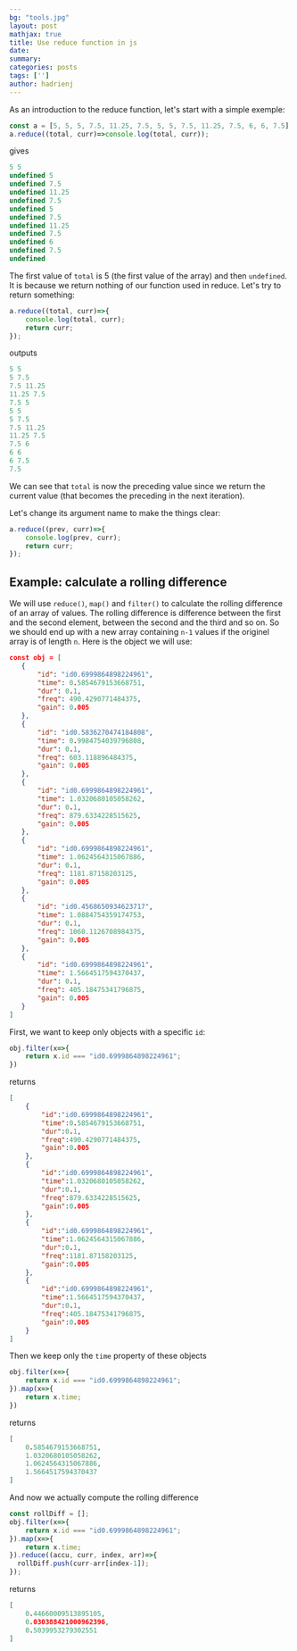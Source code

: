 ```yaml
---
bg: "tools.jpg"
layout: post
mathjax: true
title: Use reduce function in js
date:
summary: 
categories: posts
tags: ['']
author: hadrienj
---
```


As an introduction to the reduce function, let's start with a simple exemple:

```js
const a = [5, 5, 5, 7.5, 11.25, 7.5, 5, 5, 7.5, 11.25, 7.5, 6, 6, 7.5];
a.reduce((total, curr)=>console.log(total, curr));
```

gives

```js
5 5
undefined 5
undefined 7.5
undefined 11.25
undefined 7.5
undefined 5
undefined 7.5
undefined 11.25
undefined 7.5
undefined 6
undefined 7.5
undefined
```

The first value of `total` is 5 (the first value of the array) and then `undefined`. It is because we return nothing of our function used in reduce. Let's try to return something:

```js
a.reduce((total, curr)=>{
    console.log(total, curr);
    return curr;
});
```

outputs

```js
5 5
5 7.5
7.5 11.25
11.25 7.5
7.5 5
5 5
5 7.5
7.5 11.25
11.25 7.5
7.5 6
6 6
6 7.5
7.5
```

We can see that `total` is now the preceding value since we return the current value (that becomes the preceding in the next iteration).

Let's change its argument name to make the things clear:

```js
a.reduce((prev, curr)=>{
    console.log(prev, curr);
    return curr;
});
```


## Example: calculate a rolling difference

We will use `reduce()`, `map()` and `filter()` to calculate the rolling difference of an array of values. The rolling difference is difference between the first and the second element, between the second and the third and so on. So we should end up with a new array containing `n-1` values if the originel array is of length `n`. Here is the object we will use:

```json
const obj = [
   {
       "id": "id0.6999864898224961",
       "time": 0.5854679153668751,
       "dur": 0.1,
       "freq": 490.4290771484375,
       "gain": 0.005
   },
   {
       "id": "id0.5836270474184808",
       "time": 0.9984754039796808,
       "dur": 0.1,
       "freq": 603.118896484375,
       "gain": 0.005
   },
   {
       "id": "id0.6999864898224961",
       "time": 1.0320680105058262,
       "dur": 0.1,
       "freq": 879.6334228515625,
       "gain": 0.005
   },
   {
       "id": "id0.6999864898224961",
       "time": 1.0624564315067886,
       "dur": 0.1,
       "freq": 1181.87158203125,
       "gain": 0.005
   },
   {
       "id": "id0.4568650934623717",
       "time": 1.0884754359174753,
       "dur": 0.1,
       "freq": 1060.1126708984375,
       "gain": 0.005
   },
   {
       "id": "id0.6999864898224961",
       "time": 1.5664517594370437,
       "dur": 0.1,
       "freq": 405.18475341796875,
       "gain": 0.005
   }
]
```

First, we want to keep only objects with a specific `id`:

```js
obj.filter(x=>{
    return x.id === "id0.6999864898224961";
})
```

returns

```json
[
    {
        "id":"id0.6999864898224961",
        "time":0.5854679153668751,
        "dur":0.1,
        "freq":490.4290771484375,
        "gain":0.005
    },
    {
        "id":"id0.6999864898224961",
        "time":1.0320680105058262,
        "dur":0.1,
        "freq":879.6334228515625,
        "gain":0.005
    },
    {
        "id":"id0.6999864898224961",
        "time":1.0624564315067886,
        "dur":0.1,
        "freq":1181.87158203125,
        "gain":0.005
    },
    {
        "id":"id0.6999864898224961",
        "time":1.5664517594370437,
        "dur":0.1,
        "freq":405.18475341796875,
        "gain":0.005
    }
]
```

Then we keep only the `time` property of these objects

```js
obj.filter(x=>{
    return x.id === "id0.6999864898224961";
}).map(x=>{
    return x.time;
})
```

returns

```json
[
    0.5854679153668751,
    1.0320680105058262,
    1.0624564315067886,
    1.5664517594370437
]
```

And now we actually compute the rolling difference

```js
const rollDiff = [];
obj.filter(x=>{
    return x.id === "id0.6999864898224961";
}).map(x=>{
    return x.time;
}).reduce((accu, curr, index, arr)=>{
  rollDiff.push(curr-arr[index-1]);
});
```

returns

```json
[
    0.44660009513895105,
    0.030388421000962396,
    0.5039953279302551
]
```

